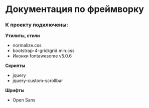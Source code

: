 # Документация по фреймворку

### К проекту подключены:

**Утилиты,  стили**

* normalize.css
* bootstrap-4-grid/grid.min.css
* Иконки fontawesome v5.0.6

**Скрипты**

* jquery
* jquery-custom-scrollbar

**Шрифты**

* Open Sans
